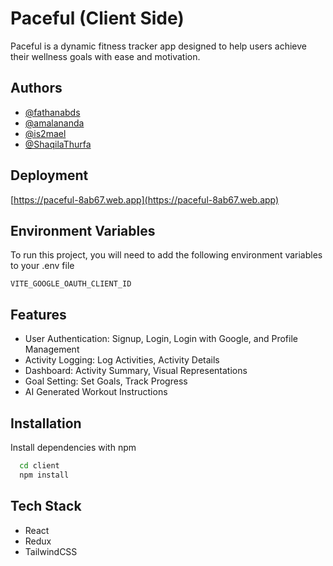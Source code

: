 # Paceful (Client Side)

Paceful is a dynamic fitness tracker app designed to help users achieve their wellness goals with ease and motivation.

## Authors

- [@fathanabds](https://github.com/fathanabds)
- [@amalananda](https://github.com/amalananda)
- [@is2mael](https://github.com/is2mael)
- [@ShaqilaThurfa](https://github.com/ShaqilaThurfa)

## Deployment

[https://paceful-8ab67.web.app](https://paceful-8ab67.web.app)

## Environment Variables

To run this project, you will need to add the following environment variables to your .env file

`VITE_GOOGLE_OAUTH_CLIENT_ID`

## Features

- User Authentication: Signup, Login, Login with Google, and Profile Management
- Activity Logging: Log Activities, Activity Details
- Dashboard: Activity Summary, Visual Representations
- Goal Setting: Set Goals, Track Progress
- AI Generated Workout Instructions

## Installation

Install dependencies with npm

```bash
  cd client
  npm install
```

## Tech Stack

- React
- Redux
- TailwindCSS
